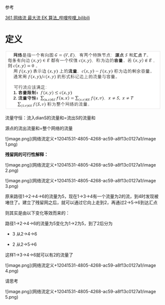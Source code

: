 参考

[361 网络流 最大流 EK 算法_哔哩哔哩_bilibili](https://www.bilibili.com/video/BV1o94y1271C/?spm_id_from=333.999.0.0&vd_source=f45ea4e1e4b3b73d5f07c57b46c43aba)

# 定义

![image.png](网络流定义+12041531-4805-4268-ac59-a8f13c0127a1/image.png)

流量守恒：流入dianS的流量和=流出S的流量和

源点的流出流量和=整个网络的流量

![image.png](网络流定义+12041531-4805-4268-ac59-a8f13c0127a1/image 1.png)

**残留网的可行性解释：**





![image.png](网络流定义+12041531-4805-4268-ac59-a8f13c0127a1/image 2.png)



![image.png](网络流定义+12041531-4805-4268-ac59-a8f13c0127a1/image 3.png)

原来路径1→2→4→6的流量为5，现在1→3→4有一个流量为2的流，到4时发现被堵住了。建立了残留网之后，就可以通过它向上走到2，再通过2→5→6到达汇点

则其实是由以下变化等效而来的：

路径1→2→4→6的流量为5变化为1→2为5，到了2后分为

- 3 从2→4→6

- 2 从2→5→6

这样1→3→4→6就可以有2的流量了

![image.png](网络流定义+12041531-4805-4268-ac59-a8f13c0127a1/image 4.png)

请思考



![image.png](网络流定义+12041531-4805-4268-ac59-a8f13c0127a1/image 5.png)

